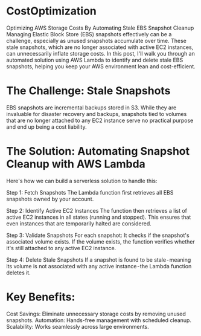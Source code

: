 # CostOptimization
Optimizing AWS Storage Costs By Automating Stale EBS Snapshot Cleanup
Managing Elastic Block Store (EBS) snapshots effectively can be a challenge, especially as unused snapshots accumulate over time. These stale snapshots, which are no longer associated with active EC2 instances, can unnecessarily inflate storage costs.
In this post, I'll walk you through an automated solution using AWS Lambda to identify and delete stale EBS snapshots, helping you keep your AWS environment lean and cost-efficient.

# The Challenge: Stale Snapshots
EBS snapshots are incremental backups stored in S3. While they are invaluable for disaster recovery and backups, snapshots tied to volumes that are no longer attached to any EC2 instance serve no practical purpose and end up being a cost liability.
# The Solution: Automating Snapshot Cleanup with AWS Lambda
Here's how we can build a serverless solution to handle this:

Step 1: Fetch Snapshots
The Lambda function first retrieves all EBS snapshots owned by your account.

Step 2: Identify Active EC2 Instances
The function then retrieves a list of active EC2 instances in all states (running and stopped). This ensures that even instances that are temporarily halted are considered.

Step 3: Validate Snapshots
For each snapshot: It checks if the snapshot's associated volume exists.
If the volume exists, the function verifies whether it's still attached to any active EC2 instance.

Step 4: Delete Stale Snapshots
If a snapshot is found to be stale - meaning its volume is not associated with any active instance - the Lambda function deletes it.

# Key Benefits:
Cost Savings: Eliminate unnecessary storage costs by removing unused snapshots.
Automation: Hands-free management with scheduled cleanup.
Scalability: Works seamlessly across large environments.
